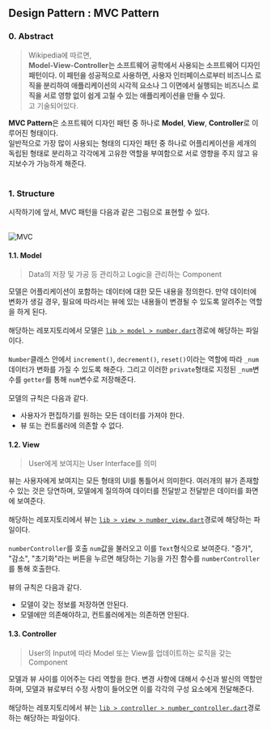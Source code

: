 ## Design Pattern : MVC Pattern

<h3>0. Abstract</h3>

> Wikipedia에 따르면,<br>
> **Model-View-Controller는 소프트웨어 공학에서 사용되는 소프트웨어 디자인 패턴이다. 이 패턴을 성공적으로 사용하면, 사용자 인터페이스로부터 비즈니스 로직을 분리하여 애플리케이션의 시각적 요소나 그 이면에서 실행되는 비즈니스 로직을 서로 영향 없이 쉽게 고칠 수 있는 애플리케이션을 만들 수 있다.**<br>
> 고 기술되어있다.

**MVC Pattern**은 소프트웨어 디자인 패턴 중 하나로 **Model**, **View**, **Controller**로 이루어진 형태이다.
<br>
일반적으로 가장 많이 사용되는 형태의 디자인 패턴 중 하나로 어플리케이션을 세개의 독립된 형태로 분리하고 각각에게 고유한 역할을 부여함으로 서로 영향을 주지 않고 유지보수가 가능하게 해준다.
<br><br>

<h3>1. Structure</h3>
시작하기에 앞서, MVC 패턴을 다음과 같은 그림으로 표현할 수 있다.
<br><br>

![MVC](https://github.com/IIIBreakeRIII/IIIBreakeRIII.github.io/assets/89850286/3b081d88-49a0-4a3b-aab3-47c50a66acb7)

<h4>1.1. Model</h4>

> Data의 저장 및 가공 등 관리하고 Logic을 관리하는 Component

모델은 어플리케이션이 포함하는 데이터에 대한 모든 내용을 정의한다. 만약 데이터에 변화가 생길 경우, 필요에 따라서는 뷰에 있는 내용들이 변경될 수 있도록 알려주는 역할을 하게 된다.
<br><br>
해당하는 레포지토리에서 모델은 [`lib > model > number.dart`](https://github.com/IIIBreakeRIII/mvc_pattern_exercise/blob/main/lib/model/number.dart)경로에 해당하는 파일이다.
<br><br>
`Number`클래스 안에서 `increment()`, `decrement()`, `reset()`이라는 역할에 따라 `_num` 데이터가 변화를 가질 수 있도록 해준다. 그리고 이러한 `private`형태로 지정된 `_num`변수를 `getter`를 통해 `num`변수로 저장해준다.
<br><br>
모델의 규칙은 다음과 같다.
 - 사용자가 편집하기를 원하는 모든 데이터를 가져야 한다. 
 - 뷰 또는 컨트롤러에 의존할 수 없다.

<h4>1.2. View</h4>

> User에게 보여지는 User Interface를 의미

뷰는 사용자에게 보여지는 모든 형태의 UI를 통틀어서 의미한다. 여러개의 뷰가 존재할 수 있는 것은 당연하며, 모델에게 질의하여 데이터를 전달받고 전달받은 데이터를 화면에 보여준다.
<br><br>
해당하는 레포지토리에서 뷰는 [`lib > view > number_view.dart`](https://github.com/IIIBreakeRIII/mvc_pattern_exercise/blob/main/lib/view/number_view.dart)경로에 해당하는 파일이다.
<br><br>
`numberController`를 호출 `num`값을 불러오고 이를 `Text`형식으로 보여준다. "증가", "감소", "초기화"라는 버튼을 누르면 해당하는 기능을 가진 함수를 `numberController`를 통해 호출한다.
<br><br>
뷰의 규칙은 다음과 같다.
 - 모델이 갖는 정보를 저장하면 안된다.
 - 모델에만 의존해야하고, 컨트롤러에게는 의존하면 안된다.

<h4>1.3. Controller</h4>

> User의 Input에 따라 Model 또는 View를 업데이트하는 로직을 갖는 Component

모델과 뷰 사이를 이어주는 다리 역할을 한다. 변경 사항에 대해서 수신과 발신의 역할만 하며, 모델과 뷰로부터 수정 사항이 들어오면 이를 각각의 구성 요소에게 전달해준다.
<br><br>
해당하는 레포지토리에서 뷰는 [`lib > controller > number_controller.dart`](https://github.com/IIIBreakeRIII/mvc_pattern_exercise/tree/main/lib/controller)경로하는 해당하는 파일이다.
<br><br>